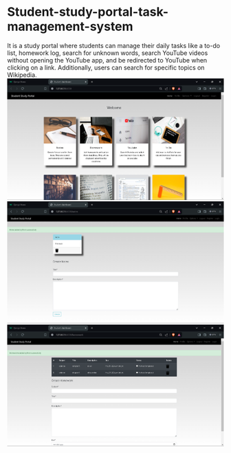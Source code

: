 # Student-study-portal-task-management-system
It is a study portal where students can manage their daily tasks like a to-do list, homework log, search for unknown words, search YouTube videos without opening the YouTube app, and be redirected to YouTube when clicking on a link. Additionally, users can search for specific topics on Wikipedia.
![Screenshot 2024-05-18 142909](https://github.com/suss58/Student-study-portal-task-management-system/blob/main/Screenshot%202024-05-22%20205929.png)
![Screenshot 2024-05-18 142909](https://github.com/suss58/Student-study-portal-task-management-system/blob/main/Screenshot%202024-05-22%20210007.png)
![Screenshot 2024-05-18 142909](https://github.com/suss58/Student-study-portal-task-management-system/blob/main/Screenshot%202024-05-22%20210037.png)
